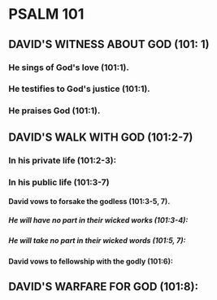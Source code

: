 ---
---
# PSALM 101 
## DAVID\'S WITNESS ABOUT GOD (101: 1) 
###  He sings of God\'s love (101:1). 
###  He testifies to God\'s justice (101:1). 
###  He praises God (101:1). 
## DAVID\'S WALK WITH GOD (101:2-7) 
###  In his private life (101:2-3): 
###  In his public life (101:3-7) 
####  David vows to forsake the godless (101:3-5, 7). 
#####  He will have no part in their wicked works (101:3-4): 
#####  He will take no part in their wicked words (101:5, 7): 
####  David vows to fellowship with the godly (101:6): 
## DAVID\'S WARFARE FOR GOD (101:8): 
